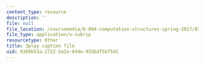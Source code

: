 ```yaml
---
content_type: resource
description: ''
file: null
file_location: /coursemedia/6-004-computation-structures-spring-2017/0389b53a27225a2e844e933bdf5bf5d1_uUKJPnwlbRI.vtt
file_type: application/x-subrip
resourcetype: Other
title: 3play caption file
uid: 0389b53a-2722-5a2e-844e-933bdf5bf5d1
---
```

